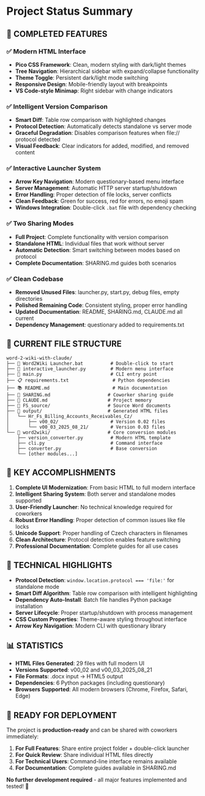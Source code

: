 # Project Status Summary

## 🎉 **COMPLETED FEATURES**

### ✅ Modern HTML Interface
- **Pico CSS Framework**: Clean, modern styling with dark/light themes
- **Tree Navigation**: Hierarchical sidebar with expand/collapse functionality  
- **Theme Toggle**: Persistent dark/light mode switching
- **Responsive Design**: Mobile-friendly layout with breakpoints
- **VS Code-style Minimap**: Right sidebar with change indicators

### ✅ Intelligent Version Comparison
- **Smart Diff**: Table row comparison with highlighted changes
- **Protocol Detection**: Automatically detects standalone vs server mode
- **Graceful Degradation**: Disables comparison features when file:// protocol detected
- **Visual Feedback**: Clear indicators for added, modified, and removed content

### ✅ Interactive Launcher System
- **Arrow Key Navigation**: Modern questionary-based menu interface
- **Server Management**: Automatic HTTP server startup/shutdown
- **Error Handling**: Proper detection of file locks, server conflicts  
- **Clean Feedback**: Green for success, red for errors, no emoji spam
- **Windows Integration**: Double-click `.bat` file with dependency checking

### ✅ Two Sharing Modes
- **Full Project**: Complete functionality with version comparison
- **Standalone HTML**: Individual files that work without server
- **Automatic Detection**: Smart switching between modes based on protocol
- **Complete Documentation**: SHARING.md guides both scenarios

### ✅ Clean Codebase
- **Removed Unused Files**: launcher.py, start.py, debug files, empty directories
- **Polished Remaining Code**: Consistent styling, proper error handling
- **Updated Documentation**: README, SHARING.md, CLAUDE.md all current
- **Dependency Management**: questionary added to requirements.txt

## 📁 **CURRENT FILE STRUCTURE**
```
word-2-wiki-with-claude/
├── 🚀 Word2Wiki Launcher.bat          # Double-click to start
├── 🐍 interactive_launcher.py         # Modern menu interface  
├── 📄 main.py                         # CLI entry point
├── 📋 requirements.txt                # Python dependencies
├── 📚 README.md                       # Main documentation
├── 🤝 SHARING.md                     # Coworker sharing guide
├── 💭 CLAUDE.md                      # Project memory
├── 📂 FS_source/                     # Source Word documents
├── 📂 output/                        # Generated HTML files
│   └── Hr_Fs_Billing_Accounts_Receivables_Cz/
│       ├── v00_02/                   # Version 0.02 files
│       └── v00_03_2025_08_21/        # Version 0.03 files  
└── 📂 word2wiki/                     # Core conversion modules
    ├── version_converter.py          # Modern HTML template
    ├── cli.py                        # Command interface
    ├── converter.py                  # Base conversion
    └── [other modules...]
```

## 🎯 **KEY ACCOMPLISHMENTS**

1. **Complete UI Modernization**: From basic HTML to full modern interface
2. **Intelligent Sharing System**: Both server and standalone modes supported  
3. **User-Friendly Launcher**: No technical knowledge required for coworkers
4. **Robust Error Handling**: Proper detection of common issues like file locks
5. **Unicode Support**: Proper handling of Czech characters in filenames
6. **Clean Architecture**: Protocol detection enables feature switching
7. **Professional Documentation**: Complete guides for all use cases

## 🔧 **TECHNICAL HIGHLIGHTS**

- **Protocol Detection**: `window.location.protocol === 'file:'` for standalone mode
- **Smart Diff Algorithm**: Table row comparison with intelligent highlighting  
- **Dependency Auto-Install**: Batch file handles Python package installation
- **Server Lifecycle**: Proper startup/shutdown with process management
- **CSS Custom Properties**: Theme-aware styling throughout interface
- **Arrow Key Navigation**: Modern CLI with questionary library

## 📊 **STATISTICS**
- **HTML Files Generated**: 29 files with full modern UI
- **Versions Supported**: v00_02 and v00_03_2025_08_21
- **File Formats**: .docx input → HTML5 output
- **Dependencies**: 6 Python packages (including questionary)
- **Browsers Supported**: All modern browsers (Chrome, Firefox, Safari, Edge)

## 🎉 **READY FOR DEPLOYMENT**

The project is **production-ready** and can be shared with coworkers immediately:

1. **For Full Features**: Share entire project folder + double-click launcher
2. **For Quick Review**: Share individual HTML files directly  
3. **For Technical Users**: Command-line interface remains available
4. **For Documentation**: Complete guides available in SHARING.md

**No further development required** - all major features implemented and tested! 🚀